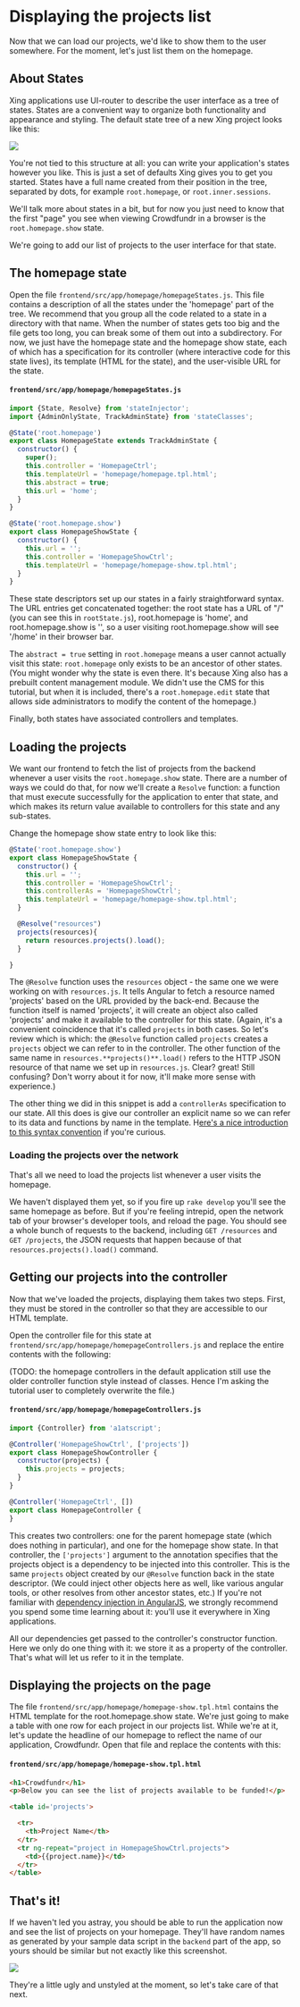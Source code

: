 # Displaying the projects list

Now that we can load our projects, we'd like to show them to the user somewhere. For the moment, let's just list them on the homepage.

## About States

Xing applications use UI-router to describe the user interface as a tree of states. States are a convenient way to organize both functionality and appearance and styling.  The default state tree of a new Xing project looks like this:

![](images/xing-default-state-tree.png)

You're not tied to this structure at all: you can write your application's states however you like. This is just a set of defaults Xing gives you to get you started. States have a full name created from their position in the tree, separated by dots, for example `root.homepage`, or `root.inner.sessions`.  

We'll talk more about states in a bit, but for now you just need to know that the first "page" you see when viewing Crowdfundr in a browser is the `root.homepage.show` state.

We're going to add our list of projects to the user interface for that state.

## The homepage state

Open the file `frontend/src/app/homepage/homepageStates.js`. This file contains a description of all the states under the 'homepage' part of the tree.  We recommend that you group all the code related to a state in a directory with that name.  When the number of states gets too big and the file gets too long, you can break some of them out into a subdirectory.  For now, we just have the homepage state and the homepage show state, each of which has a specification for its controller (where interactive code for this state lives), its template (HTML for the state), and the user-visible URL for the state.  

#### `frontend/src/app/homepage/homepageStates.js`

```javascript
import {State, Resolve} from 'stateInjector';
import {AdminOnlyState, TrackAdminState} from 'stateClasses';

@State('root.homepage')
export class HomepageState extends TrackAdminState {
  constructor() {
    super();
    this.controller = 'HomepageCtrl';
    this.templateUrl = 'homepage/homepage.tpl.html';
    this.abstract = true;
    this.url = 'home';
  }
}

@State('root.homepage.show')
export class HomepageShowState {
  constructor() {
    this.url = '';
    this.controller = 'HomepageShowCtrl';
    this.templateUrl = 'homepage/homepage-show.tpl.html';
  }
}
```

These state descriptors set up our states in a fairly straightforward syntax. The URL entries get concatenated together: the root state has a URL of "/" (you can see this in `rootState.js`), root.homepage is 'home', and root.homepage.show is '', so a user visiting root.homepage.show will see '/home' in their browser bar.

The `abstract = true` setting in `root.homepage` means a user cannot actually visit this state: `root.homepage` only exists to be an ancestor of other states. (You might wonder why the state is even there.  It's because Xing also has a prebuilt content management module. We didn't use the CMS for this tutorial, but when it is included, there's a `root.homepage.edit` state that allows side administrators to modify the content of the homepage.)

Finally, both states have associated controllers and templates.  

## Loading the projects 

We want our frontend to fetch the list of projects from the backend whenever a user visits the `root.homepage.show` state. There are a number of ways we could do that, for now we'll create a `Resolve` function: a function that must execute successfully for the application to enter that state, and which makes its return value available to controllers for this state and any sub-states.  

Change the homepage show state entry to look like this:

```javascript
@State('root.homepage.show')
export class HomepageShowState {
  constructor() {
    this.url = '';
    this.controller = 'HomepageShowCtrl';
    this.controllerAs = 'HomepageShowCtrl';
    this.templateUrl = 'homepage/homepage-show.tpl.html';
  }

  @Resolve("resources")
  projects(resources){
    return resources.projects().load();
  }

}
```

The `@Resolve` function uses the `resources` object - the same one we were working on with `resources.js`.  It tells Angular to fetch a resource named 'projects' based on the URL provided by the back-end.  Because the function itself is named 'projects', it will create an object also called 'projects' and make it available to the controller for this state.  (Again, it's a convenient coincidence that it's called `projects` in both cases.  So let's review which is which: the `@Resolve` function called `projects` creates a `projects` object we can refer to in the controller.  The other function of the same name in `resources.**projects()**.load()` refers to the HTTP JSON resource of that name we set up in `resources.js`.  Clear?  great! Still confusing?  Don't worry about it for now, it'll make more sense with experience.)

The other thing we did in this snippet is add a `controllerAs` specification to our state.  All this does is give our controller an explicit name so we can refer to its data and functions by name in the template.  H[ere's a nice introduction to this syntax convention](https://toddmotto.com/digging-into-angulars-controller-as-syntax/) if you're curious.

### Loading the projects over the network

That's all we need to load the projects list whenever a user visits the homepage. 

We haven't displayed them yet, so if you fire up `rake develop` you'll see the same homepage as before.  But if you're feeling intrepid, open the network tab of your browser's developer tools, and reload the page. You should see a whole bunch of requests to the backend, including `GET /resources` and `GET /projects`, the JSON requests that happen because of that `resources.projects().load()` command.

## Getting our projects into the controller

Now that we've loaded the projects, displaying them takes two steps. First, they must be stored in the controller so that they are accessible to our HTML template. 

Open the controller file for this state at `frontend/src/app/homepage/homepageControllers.js` and replace the entire contents with the following:

(TODO: the homepage controllers in the default application still use the older controller function style instead of classes.  Hence I'm asking the tutorial user to completely overwrite the file.)

#### `frontend/src/app/homepage/homepageControllers.js`

```javascript
import {Controller} from 'a1atscript';

@Controller('HomepageShowCtrl', ['projects'])
export class HomepageShowController {
  constructor(projects) {
    this.projects = projects;
  }
}

@Controller('HomepageCtrl', [])
export class HomepageController {
}
```

This creates two controllers: one for the parent homepage state (which does nothing in particular), and one for the homepage show state.  In that controller, the `['projects']` argument to the annotation specifies that the projects object is a dependency to be injected into this controller. This is the same `projects` object created by our `@Resolve` function back in the state descriptor. (We could inject other objects here as well, like various angular tools, or other resolves from other ancestor states, etc.) If you're not familiar with [dependency injection in AngularJS](https://docs.angularjs.org/guide/di), we strongly recommend you spend some time learning about it: you'll use it everywhere in Xing applications.  

All our dependencies get passed to the controller's constructor function.  Here we only do one thing with it: we store it as a property of the controller.  That's what will let us refer to it in the template.

## Displaying the projects on the page

The file `frontend/src/app/homepage/homepage-show.tpl.html` contains the HTML template for the root.homepage.show state. We're just going to make a table with one row for each project in our projects list.  While we're at it, let's update the headline of our homepage to reflect the name of our application, Crowdfundr.  Open that file and replace the contents with this:

#### `frontend/src/app/homepage/homepage-show.tpl.html`

```html
<h1>Crowdfundr</h1>
<p>Below you can see the list of projects available to be funded!</p>

<table id='projects'>

  <tr>
    <th>Project Name</th>
  </tr>
  <tr ng-repeat="project in HomepageShowCtrl.projects">
    <td>{{project.name}}</td>
  </tr>
</table>
```

## That's it!

If we haven't led you astray, you should be able to run the application now and see the list of projects on your homepage.  They'll have random names as generated by your sample data script in the `backend` part of the app, so yours should be similar but not exactly like this screenshot.

![](/images/list-of-projects.png)

They're a little ugly and unstyled at the moment, so let's take care of that next.







